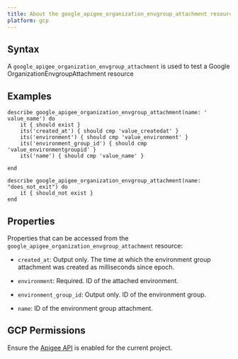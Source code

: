 ```yaml
---
title: About the google_apigee_organization_envgroup_attachment resource
platform: gcp
---
```


## Syntax
A `google_apigee_organization_envgroup_attachment` is used to test a Google OrganizationEnvgroupAttachment resource

## Examples
```
describe google_apigee_organization_envgroup_attachment(name: ' value_name') do
	it { should exist }
	its('created_at') { should cmp 'value_createdat' }
	its('environment') { should cmp 'value_environment' }
	its('environment_group_id') { should cmp 'value_environmentgroupid' }
	its('name') { should cmp 'value_name' }

end

describe google_apigee_organization_envgroup_attachment(name: "does_not_exit") do
	it { should_not exist }
end
```

## Properties
Properties that can be accessed from the `google_apigee_organization_envgroup_attachment` resource:


  * `created_at`: Output only. The time at which the environment group attachment was created as milliseconds since epoch.

  * `environment`: Required. ID of the attached environment.

  * `environment_group_id`: Output only. ID of the environment group.

  * `name`: ID of the environment group attachment.


## GCP Permissions

Ensure the [Apigee API](https://console.cloud.google.com/apis/library/apigee.googleapis.com/) is enabled for the current project.

